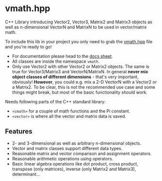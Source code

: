 # vmath.hpp

C++ Library introducing Vector2, Vector3, Matrix2 and Matrix3 objects as well as n-dimensional VectorN and MatrixN to be used in vector/matrix math.

To include this lib in your project you only need to grab the [vmath.hpp](vmath.hpp) file and you're ready to go!

* For documentation please head to the [docs sheet](DOCS.md).
* All classes are inside the namespace `vmath`.
* Only use Vector2 with other Vector2 or Matrix2 objects. The same is true for Vector3/Matrix3 and VectorN/MatrixN. In general **never mix object classes of different dimensions** - that's very important, obviously! **However**, you could e.g. mix a 2-D VectorN with a Vector2 or a Matrix2. To be clear, this is not the recommended use case and some things might break, but most of the basic functionality *should* work.

Needs following parts of the C++ standard library:
- `<cmath>` for a couple of math functions and the Pi constant.
- `<vector>` is where all the vector and matrix data is saved.


## Features
- 2- and 3-dimensional as well as arbitrary n-dimensional objects.
- Vector and matrix classes support different data types.
- Reasonable matrix and vector comparison and assignment operators.
- Reasonable arithmetic operations using operators.
- Basic linear algebra operations like dot product, cross product, transpose (only matrices), inverse (only Matrix2 and Matrix3), determinant...

